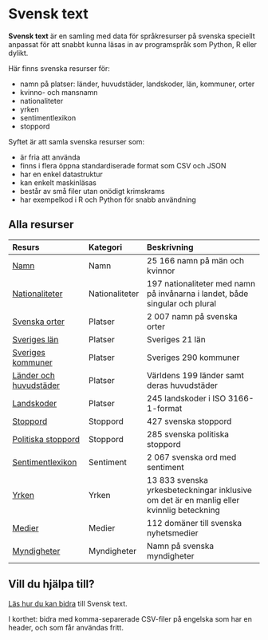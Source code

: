 # Svensk text

**Svensk text** är en samling med data för språkresurser på svenska speciellt anpassat för att snabbt kunna läsas in av programspråk som Python, R eller dylikt.

Här finns svenska resurser för:

- namn på platser: länder, huvudstäder, landskoder, län, kommuner, orter
- kvinno- och mansnamn
- nationaliteter
- yrken
- sentimentlexikon
- stoppord

Syftet är att samla svenska resurser som:

- är fria att använda
- finns i flera öppna standardiserade format som CSV och JSON
- har en enkel datastruktur
- kan enkelt maskinläsas
- består av små filer utan onödigt krimskrams
- har exempelkod i R och Python för snabb användning

## Alla resurser

Resurs | Kategori | Beskrivning
:----------------  | :----------------  |  :--------------------------------------------
[Namn](namn/) | Namn | 25 166 namn på män och kvinnor
[Nationaliteter](nationaliteter/) | Nationaliteter | 197 nationaliteter med namn på invånarna i landet, både singular och plural
[Svenska orter](platser/) | Platser | 2 007 namn på svenska orter
[Sveriges län](platser/) | Platser | Sveriges 21 län
[Sveriges kommuner](platser/) | Platser | Sveriges 290 kommuner
[Länder och huvudstäder](platser/) | Platser | Världens 199 länder samt deras huvudstäder
[Landskoder](platser/) | Platser | 245 landskoder i ISO 3166-1-format
[Stoppord](stoppord/) | Stoppord | 427 svenska stoppord
[Politiska stoppord](stoppord/) | Stoppord | 285 svenska politiska stoppord
[Sentimentlexikon](sentiment/) | Sentiment | 2 067 svenska ord med sentiment 
[Yrken](yrken/) | Yrken |  13 833 svenska yrkesbeteckningar inklusive om det är en manlig eller kvinnlig beteckning
[Medier](medier/) | Medier | 112 domäner till svenska nyhetsmedier
[Myndigheter](myndigheter/) | Myndigheter | Namn på svenska myndigheter

## Vill du hjälpa till?

[Läs hur du  kan bidra](CONTRIBUTE.md) till Svensk text.

I korthet: bidra med komma-separerade CSV-filer på engelska som har en header, och som får användas fritt.